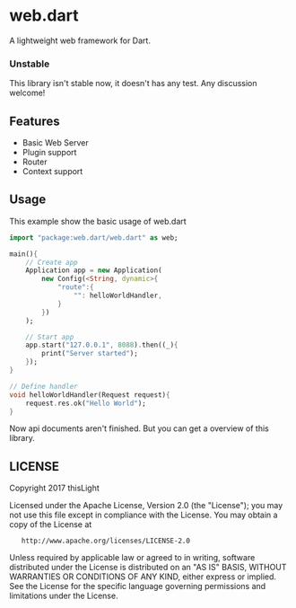 # web.dart
  A lightweight web framework for Dart.

### Unstable
  This library isn't stable now, it doesn't has any test. Any discussion welcome!

## Features
- Basic Web Server
- Plugin support
- Router
- Context support

## Usage
This example show the basic usage of web.dart
````dart
import "package:web.dart/web.dart" as web;

main(){
    // Create app
    Application app = new Application(
        new Config(<String, dynamic>{
            "route":{
                "": helloWorldHandler,
            }
        })
    );

    // Start app
    app.start("127.0.0.1", 8088).then((_){
        print("Server started");
    });
}

// Define handler
void helloWorldHandler(Request request){
    request.res.ok("Hello World");
}
````
Now api documents aren't finished. But you can get a overview of this library.

## LICENSE
Copyright 2017 thisLight

   Licensed under the Apache License, Version 2.0 (the "License");
   you may not use this file except in compliance with the License.
   You may obtain a copy of the License at

       http://www.apache.org/licenses/LICENSE-2.0

   Unless required by applicable law or agreed to in writing, software
   distributed under the License is distributed on an "AS IS" BASIS,
   WITHOUT WARRANTIES OR CONDITIONS OF ANY KIND, either express or implied.
   See the License for the specific language governing permissions and
   limitations under the License.
